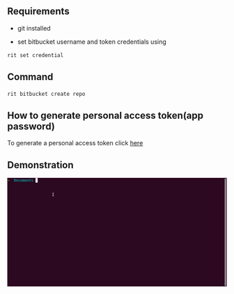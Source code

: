 ## Requirements

- git installed

- set bitbucket username and token credentials using

```bash
rit set credential
```

## Command

```bash
rit bitbucket create repo
```

## How to generate personal access token(app password)

To generate a personal access token click [here](https://bitbucket.org/account/settings/app-passwords/)

## Demonstration

![gif](https://github.com/ZupIT/ritchie-formulas/raw/master/bitbucket/create/repo/doc/bitbucket-create-repo.gif)
